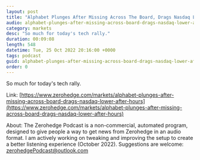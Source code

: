```yaml
---
layout: post
title: "Alphabet Plunges After Missing Across The Board, Drags Nasdaq Lower After Hours"
audio: alphabet-plunges-after-missing-across-board-drags-nasdaq-lower-after-hours-0
category: markets
desc: "So much for today's tech rally."
duration: 00:09:08
length: 548
datetime: Tue, 25 Oct 2022 20:16:00 +0000
tags: podcast
guid: alphabet-plunges-after-missing-across-board-drags-nasdaq-lower-after-hours-0
order: 0
---
```

So much for today's tech rally.

Link: [https://www.zerohedge.com/markets/alphabet-plunges-after-missing-across-board-drags-nasdaq-lower-after-hours](https://www.zerohedge.com/markets/alphabet-plunges-after-missing-across-board-drags-nasdaq-lower-after-hours)

About: The Zerohedge Podcast is a non-commercial, automated program, designed to give people a way to get news from Zerohedge in an audio format.  I am actively working on tweaking and improving the setup to create a better listening experience (October 2022).  Suggestions are welcome: [zerohedgePodcast@outlook.com](mailto:zerohedgePodcast@outlook.com)
